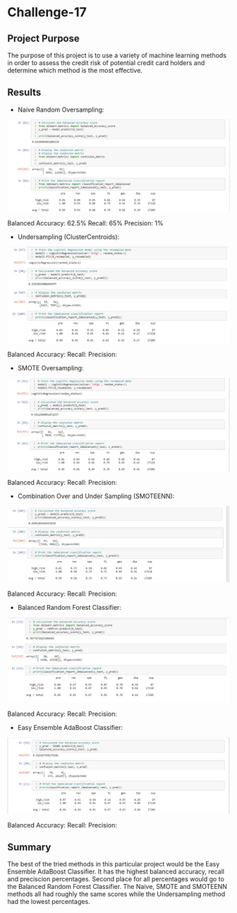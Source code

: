 # Challenge-17

## Project Purpose
The purpose of this project is to use a variety of machine learning methods in order to assess the credit risk of potential credit card holders and determine which method is the most effective.

## Results

- Naive Random Oversampling:

![This is an image](https://github.com/sandmanN7/Challenge-17/blob/main/Images/OS.png)

Balanced Accuracy: 62.5% Recall: 65% Precision: 1%

- Undersampling (ClusterCentroids):

![This is an image](https://github.com/sandmanN7/Challenge-17/blob/main/Images/US.png)

Balanced Accuracy:  Recall:  Precision:

- SMOTE Oversampling:

![This is an image](https://github.com/sandmanN7/Challenge-17/blob/main/Images/SMOTE.png)

Balanced Accuracy:  Recall:  Precision:

- Combination Over and Under Sampling (SMOTEENN):

![This is an image](https://github.com/sandmanN7/Challenge-17/blob/main/Images/COMBO.png)

Balanced Accuracy:  Recall:  Precision:

- Balanced Random Forest Classifier:

![This is an image](https://github.com/sandmanN7/Challenge-17/blob/main/Images/rdm.png)

Balanced Accuracy:  Recall:  Precision:


- Easy Ensemble AdaBoost Classifier: 

![This is an image](https://github.com/sandmanN7/Challenge-17/blob/main/Images/Ada.png)

Balanced Accuracy:  Recall:  Precision:






## Summary

The best of the tried methods in this particular project would be the Easy Ensemble AdaBoost Classifier. It has the highest balanced accuracy, recall and preciscion percentages. Second place for all percentages would go to the Balanced Random Forest Classifier. The Naive, SMOTE and SMOTEENN methods all had roughly the same scores while the Undersampling method had the lowest percentages.
